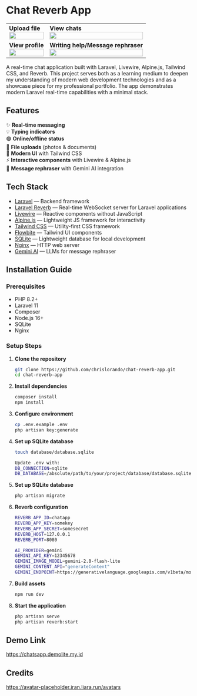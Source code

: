 # Chat Reverb App
<table>
  <tr>
    <td>
      <strong>Upload file</strong><br>
      <img src="https://github.com/user-attachments/assets/a837b236-d3a4-4e8c-a5e1-58d0bf83a213" width="100%">
    </td>
    <td>
      <strong>View chats</strong><br>
      <img src="https://github.com/user-attachments/assets/730b8f76-4f89-48e3-9cc6-fbf98d77e883" width="100%">
    </td>
  </tr>
  <tr>
    <td>
      <strong>View profile</strong><br>
      <img src="https://github.com/user-attachments/assets/8f3b01ca-9b48-4f1a-a699-ba2f22a9a3fd" width="100%">
    </td>
    <td>
      <strong>Writing help/Message rephraser</strong><br>
      <img src="https://github.com/user-attachments/assets/66b309c8-3740-4801-b5d5-19ef6c374caf" width="100%">
    </td>
  </tr>
</table>



A real-time chat application built with Laravel, Livewire, Alpine.js, Tailwind CSS, and Reverb. This project serves both as a learning medium to deepen my understanding of modern web development technologies and as a showcase piece for my professional portfolio. The app demonstrates modern Laravel real-time capabilities with a minimal stack.

## Features

✨ **Real-time messaging**  
💡 **Typing indicators**  
🟢 **Online/offline status**  
📁 **File uploads** (photos & documents)  
🎨 **Modern UI** with Tailwind CSS  
⚡ **Interactive components** with Livewire & Alpine.js  
🧠 **Message rephraser** with Gemini AI integration  

## Tech Stack
- [Laravel](https://laravel.com/) — Backend framework
- [Laravel Reverb](https://reverb.laravel.com/) — Real-time WebSocket server for Laravel applications
- [Livewire](https://livewire.laravel.com/) — Reactive components without JavaScript
- [Alpine.js](https://alpinejs.dev/) — Lightweight JS framework for interactivity
- [Tailwind CSS](https://tailwindcss.com/) — Utility-first CSS framework
- [Flowbite](https://flowbite.com/) — Tailwind UI components
- [SQLite](https://www.sqlite.org/) — Lightweight database for local development
- [Nginx](https://nginx.org/) — HTTP web server
- [Gemini AI](https://ai.google.dev/gemini-api/docs) — LLMs for message rephraser

## Installation Guide

### Prerequisites
- PHP 8.2+
- Laravel 11
- Composer
- Node.js 16+
- SQLite
- Nginx 

### Setup Steps

1. **Clone the repository**
   ```bash
   git clone https://github.com/chrislorando/chat-reverb-app.git
   cd chat-reverb-app

2. **Install dependencies**
   ```bash
   composer install
   npm install

3. **Configure environment**
   ```bash
   cp .env.example .env
   php artisan key:generate

4. **Set up SQLite database**
   ```bash
   touch database/database.sqlite

   Update .env with:
   DB_CONNECTION=sqlite
   DB_DATABASE=/absolute/path/to/your/project/database/database.sqlite

5. **Set up SQLite database**
   ```bash
   php artisan migrate

6. **Reverb configuration**
   ```bash
   REVERB_APP_ID=chatapp
   REVERB_APP_KEY=somekey
   REVERB_APP_SECRET=somesecret
   REVERB_HOST=127.0.0.1
   REVERB_PORT=8080

   AI_PROVIDER=gemini
   GEMINI_API_KEY=12345678
   GEMINI_IMAGE_MODEL=gemini-2.0-flash-lite
   GEMINI_CONTENT_API="generateContent"
   GEMINI_ENDPOINT=https://generativelanguage.googleapis.com/v1beta/models

7. **Build assets**
   ```bash
   npm run dev

8. **Start the application**
   ```bash
   php artisan serve
   php artisan reverb:start

## Demo Link
   https://chatsapp.demolite.my.id

## Credits
   https://avatar-placeholder.iran.liara.run/avatars
